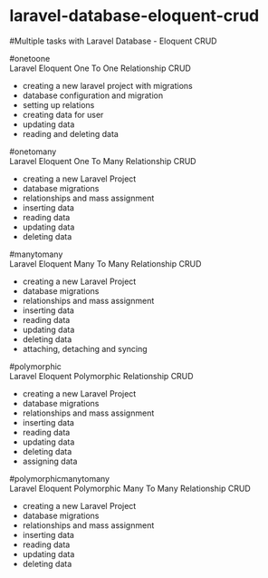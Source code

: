 # laravel-database-eloquent-crud
#Multiple tasks with Laravel Database - Eloquent CRUD


#onetoone  
Laravel Eloquent One To One Relationship CRUD

- creating a new laravel project with migrations
- database configuration and migration
- setting up relations
- creating data for user
- updating data
- reading and deleting data


#onetomany  
Laravel Eloquent One To Many Relationship CRUD

- creating a new Laravel Project
- database migrations
- relationships and mass assignment
- inserting data
- reading data
- updating data
- deleting data


#manytomany  
Laravel Eloquent Many To Many Relationship CRUD  

- creating a new Laravel Project
- database migrations
- relationships and mass assignment
- inserting data
- reading data
- updating data
- deleting data
- attaching, detaching and syncing


#polymorphic  
Laravel Eloquent Polymorphic Relationship CRUD  

- creating a new Laravel Project
- database migrations
- relationships and mass assignment
- inserting data
- reading data
- updating data
- deleting data
- assigning data


#polymorphicmanytomany  
Laravel Eloquent Polymorphic Many To Many Relationship CRUD   

- creating a new Laravel Project
- database migrations
- relationships and mass assignment
- inserting data
- reading data
- updating data
- deleting data